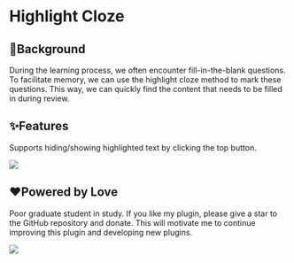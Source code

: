 # Highlight Cloze

## 🤔Background

During the learning process, we often encounter fill-in-the-blank questions. To facilitate memory, we can use the highlight cloze method to mark these questions. This way, we can quickly find the content that needs to be filled in during review.

## ✨Features

Supports hiding/showing highlighted text by clicking the top button.

![](https://fastly.jsdelivr.net/gh/Achuan-2/PicBed/assets/高亮挖空-2024-11-29.gif)

## ❤️Powered by Love

Poor graduate student in study. If you like my plugin, please give a star to the GitHub repository and donate. This will motivate me to continue improving this plugin and developing new plugins.

![](https://fastly.jsdelivr.net/gh/Achuan-2/PicBed/assets/20241128221208-2024-11-28.png)
